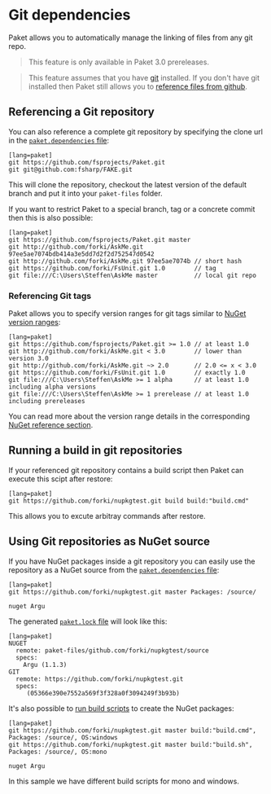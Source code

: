 # Git dependencies

Paket allows you to automatically manage the linking of files from any git repo.

<blockquote>This feature is only available in Paket 3.0 prereleases.</blockquote>

<blockquote>This feature assumes that you have <a href="https://git-scm.com/">git</a> installed.
If you don't have git installed then Paket still allows you to <a href="github-dependencies.html">reference files from github</a>.</blockquote>

## Referencing a Git repository

You can also reference a complete git repository by specifying the clone url in the [`paket.dependencies` file](dependencies-file.html):

    [lang=paket]
    git https://github.com/fsprojects/Paket.git
    git git@github.com:fsharp/FAKE.git

This will clone the repository, checkout the latest version of the default branch and put it into your `paket-files` folder.

If you want to restrict Paket to a special branch, tag or a concrete commit then this is also possible:

    [lang=paket]
    git https://github.com/fsprojects/Paket.git master
    git http://github.com/forki/AskMe.git 97ee5ae7074bdb414a3e5dd7d2f2d752547d0542
    git http://github.com/forki/AskMe.git 97ee5ae7074b // short hash
    git https://github.com/forki/FsUnit.git 1.0        // tag
    git file:///C:\Users\Steffen\AskMe master          // local git repo

### Referencing Git tags

Paket allows you to specify version ranges for git tags similar to [NuGet version ranges](nuget-dependencies.html#Version-constraints):

    [lang=paket]
    git https://github.com/fsprojects/Paket.git >= 1.0 // at least 1.0
    git http://github.com/forki/AskMe.git < 3.0        // lower than version 3.0
    git http://github.com/forki/AskMe.git ~> 2.0       // 2.0 <= x < 3.0
    git https://github.com/forki/FsUnit.git 1.0        // exactly 1.0
    git file:///C:\Users\Steffen\AskMe >= 1 alpha      // at least 1.0 including alpha versions
    git file:///C:\Users\Steffen\AskMe >= 1 prerelease // at least 1.0 including prereleases

You can read more about the version range details in the corresponding [NuGet reference section](nuget-dependencies.html#Version-constraints).

## Running a build in git repositories

If your referenced git repository contains a build script then Paket can execute this scipt after restore:

    [lang=paket]
    git https://github.com/forki/nupkgtest.git build build:"build.cmd"

This allows you to excute arbitray commands after restore.

## Using Git repositories as NuGet source

If you have NuGet packages inside a git repository you can easily use the repository as a NuGet source from the [`paket.dependencies` file](dependencies-file.html):

    [lang=paket]
    git https://github.com/forki/nupkgtest.git master Packages: /source/

    nuget Argu

The generated [`paket.lock` file](lock-file.html) will look like this:

    [lang=paket]
    NUGET
      remote: paket-files/github.com/forki/nupkgtest/source
      specs:
        Argu (1.1.3)
    GIT
      remote: https://github.com/forki/nupkgtest.git
      specs:
         (05366e390e7552a569f3f328a0f3094249f3b93b)

It's also possible to [run build scripts](git-dependencies.html#Running-a-build-in-git-repositories) to create the NuGet packages:

    [lang=paket]
    git https://github.com/forki/nupkgtest.git master build:"build.cmd", Packages: /source/, OS:windows
    git https://github.com/forki/nupkgtest.git master build:"build.sh", Packages: /source/, OS:mono

    nuget Argu

In this sample we have different build scripts for mono and windows.
